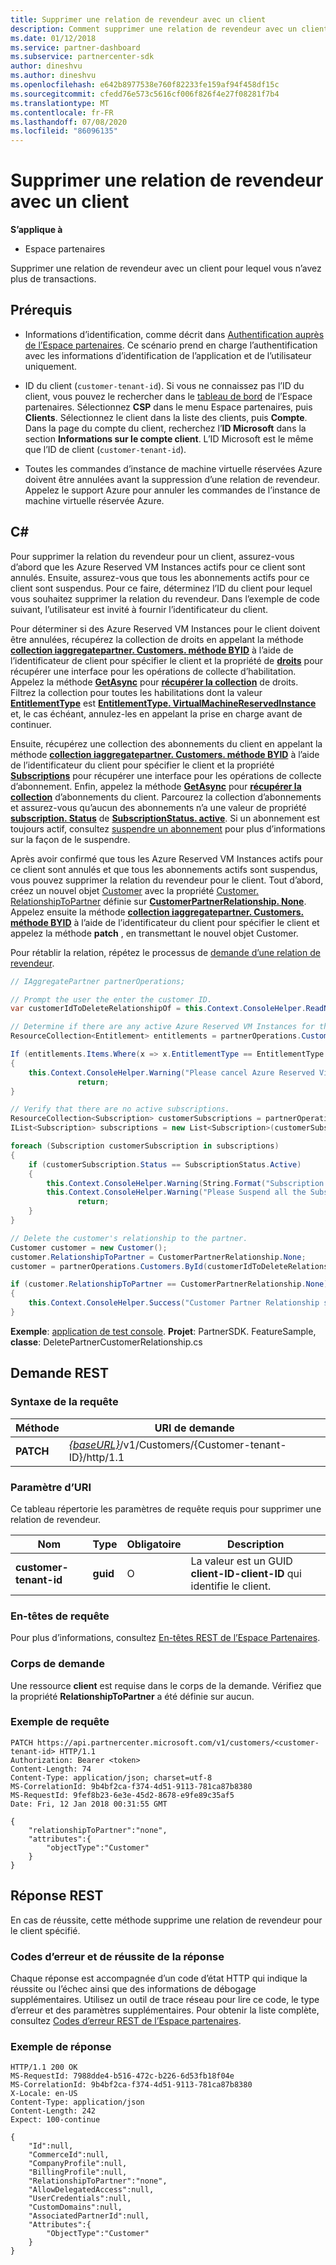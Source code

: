 ```yaml
---
title: Supprimer une relation de revendeur avec un client
description: Comment supprimer une relation de revendeur avec un client pour lequel vous n’avez plus de transactions.
ms.date: 01/12/2018
ms.service: partner-dashboard
ms.subservice: partnercenter-sdk
author: dineshvu
ms.author: dineshvu
ms.openlocfilehash: e642b8977538e760f82233fe159af94f458df15c
ms.sourcegitcommit: cfedd76e573c5616cf006f826f4e27f08281f7b4
ms.translationtype: MT
ms.contentlocale: fr-FR
ms.lasthandoff: 07/08/2020
ms.locfileid: "86096135"
---
```

# <a name="remove-a-reseller-relationship-with-a-customer"></a>Supprimer une relation de revendeur avec un client

**S’applique à**

- Espace partenaires

Supprimer une relation de revendeur avec un client pour lequel vous n’avez plus de transactions.

## <a name="prerequisites"></a>Prérequis

- Informations d’identification, comme décrit dans [Authentification auprès de l’Espace partenaires](partner-center-authentication.md). Ce scénario prend en charge l’authentification avec les informations d’identification de l’application et de l’utilisateur uniquement.

- ID du client (`customer-tenant-id`). Si vous ne connaissez pas l’ID du client, vous pouvez le rechercher dans le [tableau de bord](https://partner.microsoft.com/dashboard) de l’Espace partenaires. Sélectionnez **CSP** dans le menu Espace partenaires, puis **Clients**. Sélectionnez le client dans la liste des clients, puis **Compte**. Dans la page du compte du client, recherchez l’**ID Microsoft** dans la section **Informations sur le compte client**. L’ID Microsoft est le même que l’ID de client (`customer-tenant-id`).

- Toutes les commandes d’instance de machine virtuelle réservées Azure doivent être annulées avant la suppression d’une relation de revendeur. Appelez le support Azure pour annuler les commandes de l’instance de machine virtuelle réservée Azure.

## <a name="c"></a>C\#

Pour supprimer la relation du revendeur pour un client, assurez-vous d’abord que les Azure Reserved VM Instances actifs pour ce client sont annulés. Ensuite, assurez-vous que tous les abonnements actifs pour ce client sont suspendus. Pour ce faire, déterminez l’ID du client pour lequel vous souhaitez supprimer la relation du revendeur. Dans l’exemple de code suivant, l’utilisateur est invité à fournir l’identificateur du client.

Pour déterminer si des Azure Reserved VM Instances pour le client doivent être annulées, récupérez la collection de droits en appelant la méthode [**collection iaggregatepartner. Customers. méthode BYID**](https://docs.microsoft.com/dotnet/api/microsoft.store.partnercenter.customers.icustomercollection.byid) à l’aide de l’identificateur de client pour spécifier le client et la propriété de [**droits**](https://docs.microsoft.com/dotnet/api/microsoft.store.partnercenter.customers.icustomer.subscriptions) pour récupérer une interface pour les opérations de collecte d’habilitation. Appelez la méthode [**GetAsync**](https://docs.microsoft.com/dotnet/api/microsoft.store.partnercenter.subscriptions.isubscriptioncollection.getasync) pour [**récupérer la collection**](https://docs.microsoft.com/dotnet/api/microsoft.store.partnercenter.subscriptions.isubscriptioncollection.get) de droits. Filtrez la collection pour toutes les habilitations dont la valeur [**EntitlementType**](entitlement-resources.md#entitlementtype) est [**EntitlementType. VirtualMachineReservedInstance**](entitlement-resources.md#entitlementtype) et, le cas échéant, annulez-les en appelant la prise en charge avant de continuer.

Ensuite, récupérez une collection des abonnements du client en appelant la méthode [**collection iaggregatepartner. Customers. méthode BYID**](https://docs.microsoft.com/dotnet/api/microsoft.store.partnercenter.customers.icustomercollection.byid) à l’aide de l’identificateur du client pour spécifier le client et la propriété [**Subscriptions**](https://docs.microsoft.com/dotnet/api/microsoft.store.partnercenter.customers.icustomer.subscriptions) pour récupérer une interface pour les opérations de collecte d’abonnement. Enfin, appelez la méthode [**GetAsync**](https://docs.microsoft.com/dotnet/api/microsoft.store.partnercenter.subscriptions.isubscriptioncollection.getasync) pour [**récupérer la collection**](https://docs.microsoft.com/dotnet/api/microsoft.store.partnercenter.subscriptions.isubscriptioncollection.get) d’abonnements du client. Parcourez la collection d’abonnements et assurez-vous qu’aucun des abonnements n’a une valeur de propriété [**subscription. Status**](https://docs.microsoft.com/dotnet/api/microsoft.store.partnercenter.models.subscriptions.subscription.status) de [**SubscriptionStatus. active**](https://docs.microsoft.com/dotnet/api/microsoft.store.partnercenter.models.subscriptions.subscriptionstatus). Si un abonnement est toujours actif, consultez [suspendre un abonnement](https://review.docs.microsoft.com/partner-center/develop/suspend-a-subscription) pour plus d’informations sur la façon de le suspendre.

Après avoir confirmé que tous les Azure Reserved VM Instances actifs pour ce client sont annulés et que tous les abonnements actifs sont suspendus, vous pouvez supprimer la relation du revendeur pour le client. Tout d’abord, créez un nouvel objet [Customer](https://docs.microsoft.com/dotnet/api/microsoft.store.partnercenter.models.customers.customer) avec la propriété [Customer. RelationshipToPartner](https://docs.microsoft.com/dotnet/api/microsoft.store.partnercenter.models.customers.customer.relationshiptopartner) définie sur [**CustomerPartnerRelationship. None**](https://docs.microsoft.com/dotnet/api/microsoft.store.partnercenter.models.customers.customerpartnerrelationship). Appelez ensuite la méthode [**collection iaggregatepartner. Customers. méthode BYID**](https://docs.microsoft.com/dotnet/api/microsoft.store.partnercenter.customers.icustomercollection.byid) à l’aide de l’identificateur du client pour spécifier le client et appelez la méthode **patch** , en transmettant le nouvel objet Customer.

Pour rétablir la relation, répétez le processus de [demande d’une relation de revendeur](https://docs.microsoft.com/partner-center/develop/request-reseller-relationship).

``` csharp
// IAggregatePartner partnerOperations;

// Prompt the user the enter the customer ID.
var customerIdToDeleteRelationshipOf = this.Context.ConsoleHelper.ReadNonEmptyString("Please enter the ID of the customer you want to delete the relationship with", "The customer ID can't be empty");

// Determine if there are any active Azure Reserved VM Instances for this customer.
ResourceCollection<Entitlement> entitlements = partnerOperations.Customers.ById(customerIdToDeleteRelationshipOf).Entitlements.Get();

If (entitlements.Items.Where(x => x.EntitlementType == EntitlementType.VirtualMachineReservedInstance).Any())
{
    this.Context.ConsoleHelper.Warning("Please cancel Azure Reserved Virtual Machine Instance orders through support and try again. Aborting the delete customer relationship operation");
               return;
}

// Verify that there are no active subscriptions.
ResourceCollection<Subscription> customerSubscriptions = partnerOperations.Customers.ById(customerIdToDeleteRelationshipOf).Subscriptions.Get();
IList<Subscription> subscriptions = new List<Subscription>(customerSubscriptions.Items);

foreach (Subscription customerSubscription in subscriptions)
{
    if (customerSubscription.Status == SubscriptionStatus.Active)
    {
        this.Context.ConsoleHelper.Warning(String.Format("Subscription with ID :{0}  OfferName: {1} cannot be in active state, ", customerSubscription.Id, customerSubscription.OfferName));
        this.Context.ConsoleHelper.Warning("Please Suspend all the Subscriptions and try again. Aborting the delete customer relationship operation");
               return;
    }
}

// Delete the customer's relationship to the partner.
Customer customer = new Customer();
customer.RelationshipToPartner = CustomerPartnerRelationship.None;
customer = partnerOperations.Customers.ById(customerIdToDeleteRelationshipOf).Patch(customer);

if (customer.RelationshipToPartner == CustomerPartnerRelationship.None)
{
    this.Context.ConsoleHelper.Success("Customer Partner Relationship successfully deleted");
}
```

**Exemple**: [application de test console](console-test-app.md). **Projet**: PartnerSDK. FeatureSample, **classe**: DeletePartnerCustomerRelationship.cs

## <a name="rest-request"></a>Demande REST

### <a name="request-syntax"></a>Syntaxe de la requête

| Méthode     | URI de demande                                                                                                                           |
|------------|---------------------------------------------------------------------------------------------------------------------------------------|
| **PATCH**  | [*{baseURL}*](partner-center-rest-urls.md)/v1/Customers/{Customer-tenant-ID}/http/1.1 |

### <a name="uri-parameter"></a>Paramètre d’URI

Ce tableau répertorie les paramètres de requête requis pour supprimer une relation de revendeur.

| Nom                   | Type     | Obligatoire | Description                                                                        |
|------------------------|----------|----------|------------------------------------------------------------------------------------|
| **customer-tenant-id** | **guid** | O        | La valeur est un GUID **client-ID-client-ID** qui identifie le client. |

### <a name="request-headers"></a>En-têtes de requête

Pour plus d’informations, consultez [En-têtes REST de l’Espace Partenaires](headers.md).

### <a name="request-body"></a>Corps de demande

Une ressource **client** est requise dans le corps de la demande. Vérifiez que la propriété **RelationshipToPartner** a été définie sur aucun.

### <a name="request-example"></a>Exemple de requête

```http
PATCH https://api.partnercenter.microsoft.com/v1/customers/<customer-tenant-id> HTTP/1.1
Authorization: Bearer <token>
Content-Length: 74
Content-Type: application/json; charset=utf-8
MS-CorrelationId: 9b4bf2ca-f374-4d51-9113-781ca87b8380
MS-RequestId: 9fef8b23-6e3e-45d2-8678-e9fe89c35af5
Date: Fri, 12 Jan 2018 00:31:55 GMT

{
    "relationshipToPartner":"none",
    "attributes":{
        "objectType":"Customer"
    }
}
```

## <a name="rest-response"></a>Réponse REST

En cas de réussite, cette méthode supprime une relation de revendeur pour le client spécifié.

### <a name="response-success-and-error-codes"></a>Codes d’erreur et de réussite de la réponse

Chaque réponse est accompagnée d’un code d’état HTTP qui indique la réussite ou l’échec ainsi que des informations de débogage supplémentaires. Utilisez un outil de trace réseau pour lire ce code, le type d’erreur et des paramètres supplémentaires. Pour obtenir la liste complète, consultez [Codes d’erreur REST de l’Espace partenaires](error-codes.md).

### <a name="response-example"></a>Exemple de réponse

```http
HTTP/1.1 200 OK
MS-RequestId: 7988dde4-b516-472c-b226-6d53fb18f04e
MS-CorrelationId: 9b4bf2ca-f374-4d51-9113-781ca87b8380
X-Locale: en-US
Content-Type: application/json
Content-Length: 242
Expect: 100-continue

{
    "Id":null,
    "CommerceId":null,
    "CompanyProfile":null,
    "BillingProfile":null,
    "RelationshipToPartner":"none",
    "AllowDelegatedAccess":null,
    "UserCredentials":null,
    "CustomDomains":null,
    "AssociatedPartnerId":null,
    "Attributes":{
        "ObjectType":"Customer"
    }
}
```

